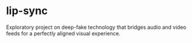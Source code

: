 # lip-sync
Exploratory project on deep-fake technology that bridges audio and video feeds for a perfectly aligned visual experience.
